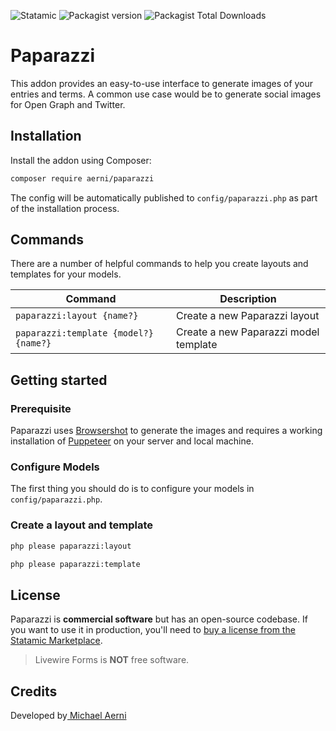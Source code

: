 ![Statamic](https://flat.badgen.net/badge/Statamic/4.0+/FF269E) ![Packagist version](https://flat.badgen.net/packagist/v/aerni/paparazzi/latest) ![Packagist Total Downloads](https://flat.badgen.net/packagist/dt/aerni/paparazzi)

# Paparazzi
This addon provides an easy-to-use interface to generate images of your entries and terms. A common use case would be to generate social images for Open Graph and Twitter.

## Installation
Install the addon using Composer:

```bash
composer require aerni/paparazzi
```

The config will be automatically published to `config/paparazzi.php` as part of the installation process.

## Commands

There are a number of helpful commands to help you create layouts and templates for your models.

| Command                               | Description                           |
| ------------------------------------- | ------------------------------------- |
| `paparazzi:layout {name?}`            | Create a new Paparazzi layout         |
| `paparazzi:template {model?} {name?}` | Create a new Paparazzi model template |

## Getting started

### Prerequisite

Paparazzi uses [Browsershot](https://github.com/spatie/browsershot) to generate the images and requires a working installation of [Puppeteer](https://github.com/puppeteer/puppeteer) on your server and local machine.

### Configure Models

The first thing you should do is to configure your models in `config/paparazzi.php`.

### Create a layout and template

```bash
php please paparazzi:layout
```

```bash
php please paparazzi:template
```

## License
Paparazzi is **commercial software** but has an open-source codebase. If you want to use it in production, you'll need to [buy a license from the Statamic Marketplace](https://statamic.com/addons/aerni/paparazzi).
>Livewire Forms is **NOT** free software.

## Credits
Developed by[ Michael Aerni](https://www.michaelaerni.ch)
